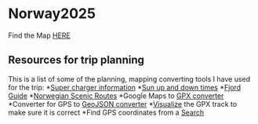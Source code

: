 # Norway2025
Find the Map [HERE](map.html)
## Resources for trip planning
This is a list of some of the planning, mapping converting tools I have used for the trip:
*[Super charger information](https://supercharge.info/map)
*[Sun up and down times](https://www.timeanddate.no/astronomi/sol/norge/bergen)
*[Fjord Guide](https://www.visitnorway.dk/aktiviteter/naturattraktioner/fjorde/fjordguide/)
*[Norwegian Scenic Routes](https://www.nasjonaleturistveger.no/en/)
*Google Maps to [GPX converter](https://mapstogpx.com/)
*Converter for GPS to [GeoJSON converter](https://geojsonconverter.vercel.app/)
*[Visualize](https://www.gpsvisualizer.com/map?output_home) the GPX track to make sure it is correct
*Find GPS coordinates from a [Search](https://www.gps-coordinates.net/)
